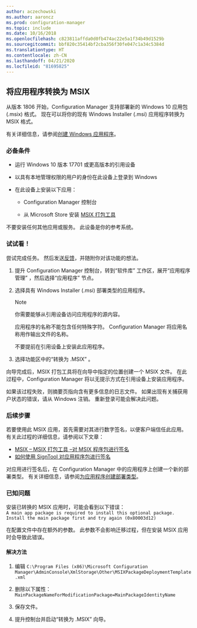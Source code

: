```yaml
---
author: aczechowski
ms.author: aaroncz
ms.prod: configuration-manager
ms.topic: include
ms.date: 10/16/2018
ms.openlocfilehash: c823811affda0d0fb474ac22e5a1f34b49d1529b
ms.sourcegitcommit: bbf820c35414bf2cba356f30fe047c1a34c5384d
ms.translationtype: HT
ms.contentlocale: zh-CN
ms.lasthandoff: 04/21/2020
ms.locfileid: "81695825"
---
```

## <a name="convert-applications-to-msix"></a><a name="bkmk_msix"></a> 将应用程序转换为 MSIX
<!--1359029-->

从版本 1806 开始，Configuration Manager 支持部署新的 Windows 10 应用包 (.msix) 格式。 现在可以将你的现有 Windows Installer (.msi) 应用程序转换为 MSIX 格式。 

有关详细信息，请参阅[创建 Windows 应用程序](../../../../apps/get-started/creating-windows-applications.md#bkmk_general)。


### <a name="prerequisites"></a>必备条件

- 运行 Windows 10 版本 17701 或更高版本的引用设备  

- 以具有本地管理权限的用户的身份在此设备上登录到 Windows  

- 在此设备上安装以下应用：  

    - Configuration Manager 控制台  

    - 从 Microsoft Store 安装 [MSIX 打包工具](https://www.microsoft.com/store/productId/9N5LW3JBCXKF)  

不要安装任何其他应用或服务。 此设备是你的参考系统。 


### <a name="try-it-out"></a>试试看！

尝试完成任务。 然后发送[反馈](../../../understand/find-help.md#product-feedback)，并随附你对该功能的想法。

1. 提升 Configuration Manager 控制台，转到“软件库”  工作区，展开“应用程序管理”  ，然后选择“应用程序”  节点。  

2. 选择具有 Windows Installer (.msi) 部署类型的应用程序。  

    > [!Note]  
    > 你需要能够从引用设备访问应用程序的源内容。  
    > 
    > 应用程序的名称不能包含任何特殊字符。 Configuration Manager 将应用名称用作输出文件的名称。  
    > 
    > 不要提前在引用设备上安装此应用程序。  

3. 选择功能区中的“转换为 .MSIX”  。

向导完成后，MSIX 打包工具将在向导中指定的位置创建一个 MSIX 文件。 在此过程中，Configuration Manager 将以无提示方式在引用设备上安装应用程序。

如果该过程失败，则摘要页指向含有更多信息的日志文件。 如果出现有关捕获用户状态的错误，请从 Windows 注销。 重新登录可能会解决此问题。

### <a name="next-steps"></a>后续步骤

若要使用此 MSIX 应用，首先需要对其进行数字签名，以便客户端信任此应用。 有关此过程的详细信息，请参阅以下文章： 
- [MSIX – MSIX 打包工具 –对 MSIX 程序包进行签名](https://blogs.msdn.microsoft.com/sgern/2018/09/06/msix-the-msix-packaging-tool-signing-the-msix-package/)
- [如何使用 SignTool 对应用程序包进行签名](https://docs.microsoft.com/windows/desktop/appxpkg/how-to-sign-a-package-using-signtool)

对应用进行签名后，在 Configuration Manager 中的应用程序上创建一个新的部署类型。 有关详细信息，请参阅[为应用程序创建部署类型](../../../../apps/deploy-use/create-applications.md#bkmk_create-dt)。


### <a name="known-issue"></a>已知问题

<!--3212701-->
安装已转换的 MSIX 应用时，可能会看到以下错误：  
`A main app package is required to install this optional package. Install the main package first and try again (0x80003d12)`  

在配置文件中存在额外的参数。 此参数不会影响迁移过程，但在安装 MSIX 应用时会导致此错误。 

#### <a name="workaround"></a>解决方法
1. 编辑 `C:\Program Files (x86)\Microsoft Configuration Manager\AdminConsole\XmlStorage\Other\MSIXPackageDeploymentTemplate.xml`  

2. 删除以下属性：`MainPackageNameForModificationPackage=MainPackageIdentityName`  

3. 保存文件。  

4. 提升控制台并启动“转换为 .MSIX”  向导。  


